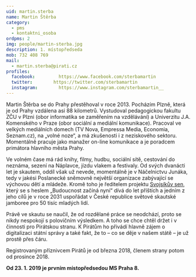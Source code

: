 ```yaml
---
uid: martin.sterba
name: Martin Štěrba
category: 
  - pms
  - kontaktni_osoba
ordpms: 2
img: people/martin-sterba.jpg  
description: 1. místopředseda
mob: 732 408 769
mail: 
  - martin.sterba@pirati.cz 
profiles:
  facebook: 		https://www.facebook.com/sterbamartin
  twitter: 		  https://twitter.com/sterbamartin
  instagram:		https://www.instagram.com/sterbamartin__
---
```


Martin Štěrba se do Prahy přestěhoval v roce 2013. Pocházím Plzně, která je od Prahy vzdálena asi 88 kilometrů. Vystudoval  pedagogickou fakultu ZČU v Plzni (obor informatika se zaměřením na vzdělávání) a Univerzitu J.A. Komenského v Praze (obor sociální a mediální komunikace). Pracoval ve velkých mediálních domech (TV Nova, Empressa Media, Economia, Seznam.cz), na „volné noze“, a má zkušenosti i z neziskového sektoru. Momentálně pracuje jako manažer on-line komunikace a je poradcem primátora hlavního města Prahy.

Ve volném čase má rád knihy, filmy, hudbu, sociální sítě, cestování do neznáma, sezení na Náplavce, jízdu vlakem a festivaly. Od svých dvanácti let je skautem, oddíl však už nevede, momentálně je v Náčelnictvu Junáka, tedy v jakési Poslanecké sněmovně největší organizace zabývající se výchovou dětí a mládeže. Kromě toho je ředitelem projektu [Svojsíkův sen][], který se s heslem „Budoucnost začíná nyní“ dívá do let příštích a jedním z jeho cílů je v roce 2031 uspořádat v České republice světové skautské jamboree pro 50 tisíc mladých lidí.

Právě ve skautu se naučil, že od rozdělané práce se neodchází, proto se nikdy nespokojí s polovičním výsledkem. A toho se chce chtěl držet i v činnosti pro Pirátskou stranu. K Pirátům ho přivádí hlavně zájem o digitalizaci státní správy a také fakt, že to – co se děje v našem státě – je už prostě přes čáru.

Registrovaným příznivcem Pirátů je od března 2018, členem strany potom od prosince 2018.

**Od 23. 1. 2019 je prvním místopředsedou MS Praha 8.**

[Svojsíkův sen]: http://www.svojsikuvsen.cz
